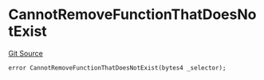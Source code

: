 # CannotRemoveFunctionThatDoesNotExist
[Git Source](https://github.com/thrackle-io/tron/blob/b7e3c80b9894bc0c1005dc8b0adb631c487f2598/src/client/token/handler/diamond/HandlerDiamondLib.sol)


```solidity
error CannotRemoveFunctionThatDoesNotExist(bytes4 _selector);
```

